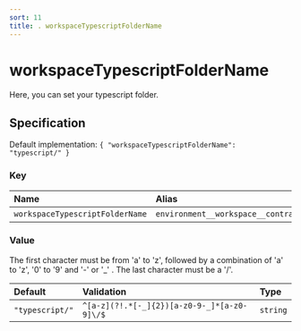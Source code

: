 ```yaml
---
sort: 11
title: . workspaceTypescriptFolderName
---
```


# workspaceTypescriptFolderName

Here, you can set your typescript folder.


## Specification

Default implementation: ```{ "workspaceTypescriptFolderName": "typescript/" }```

### Key

| **Name** | **Alias** | **Methods** | **Category** |  
|:--|:--|:--|:--|
| ```workspaceTypescriptFolderName``` | ```environment__workspace__contracts__typescript__folder``` | [setEnvironment](../methods/setEnvironment.html#options) | [Workspace](../options/#workspace) |

### Value

The first character must be from 'a' to 'z', followed by a combination of 'a' to 'z', '0' to '9' and '-' or '_' . The last character must be a '/'.

| **Default** | **Validation** | **Type** |
|:--|:--|:--|
| ```"typescript/"``` | ```^[a-z](?!.*[-_]{2})[a-z0-9-_]*[a-z0-9]\/$``` | ```string``` |

